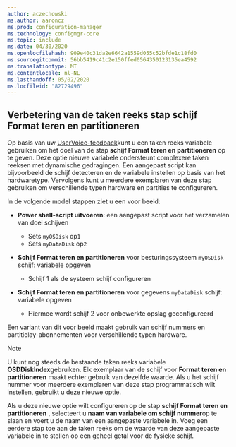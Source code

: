 ```yaml
---
author: aczechowski
ms.author: aaroncz
ms.prod: configuration-manager
ms.technology: configmgr-core
ms.topic: include
ms.date: 04/30/2020
ms.openlocfilehash: 909e40c31da2e6642a1559d055c52bfde1c18fd0
ms.sourcegitcommit: 56bb5419c41c2e150ffed0564350123135ea4592
ms.translationtype: MT
ms.contentlocale: nl-NL
ms.lasthandoff: 05/02/2020
ms.locfileid: "82729496"
---
```

## <a name="improvement-to-format-and-partition-disk-task-sequence-step"></a><a name="bkmk_osdpart"></a>Verbetering van de taken reeks stap schijf Format teren en partitioneren

<!--6610288-->

Op basis van uw [UserVoice-feedback](https://configurationmanager.uservoice.com/forums/300492-ideas/suggestions/34167106-disk-number-variable-for-format-and-partition-disk)kunt u een taken reeks variabele gebruiken om het doel van de stap **schijf Format teren en partitioneren** op te geven. Deze optie nieuwe variabele ondersteunt complexere taken reeksen met dynamische gedragingen. Een aangepast script kan bijvoorbeeld de schijf detecteren en de variabele instellen op basis van het hardwaretype. Vervolgens kunt u meerdere exemplaren van deze stap gebruiken om verschillende typen hardware en partities te configureren.

In de volgende model stappen ziet u een voor beeld:

- **Power shell-script uitvoeren**: een aangepast script voor het verzamelen van doel schijven
  - Sets `myOSDisk` op`1`
  - Sets `myDataDisk` op`2`

- **Schijf Format teren en partitioneren** voor besturingssysteem `myOSDisk` schijf: variabele opgeven
  - Schijf 1 als de systeem schijf configureren

- **Schijf Format teren en partitioneren** voor gegevens `myDataDisk` schijf: variabele opgeven
  - Hiermee wordt schijf 2 voor onbewerkte opslag geconfigureerd

Een variant van dit voor beeld maakt gebruik van schijf nummers en partitielay-abonnementen voor verschillende typen hardware.

> [!NOTE]
> U kunt nog steeds de bestaande taken reeks variabele **OSDDiskIndex**gebruiken. Elk exemplaar van de schijf voor **Format teren en partitioneren** maakt echter gebruik van dezelfde waarde. Als u het schijf nummer voor meerdere exemplaren van deze stap programmatisch wilt instellen, gebruikt u deze nieuwe optie.

Als u deze nieuwe optie wilt configureren op de stap **schijf Format teren en partitioneren** , selecteert u **naam van variabele om schijf nummer**op te slaan en voert u de naam van een aangepaste variabele in. Voeg een eerdere stap toe aan de taken reeks om de waarde van deze aangepaste variabele in te stellen op een geheel getal voor de fysieke schijf.
